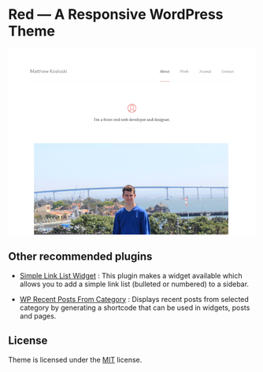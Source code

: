 # Red — A Responsive WordPress Theme

![](https://github.com/MatthewKosloski/red/blob/master/screenshot.png?raw=true)

## Other recommended plugins
- [Simple Link List Widget](https://wordpress.org/plugins/simple-link-list-widget/) : This plugin makes a widget available which allows you to add a simple link list (bulleted or numbered) to a sidebar.

- [WP Recent Posts From Category](https://wordpress.org/plugins/wp-recent-posts-from-category/screenshots/) : Displays recent posts from selected category by generating a shortcode that can be used in widgets, posts and pages.

## License
Theme is licensed under the [MIT](http://opensource.org/licenses/MIT) license.
